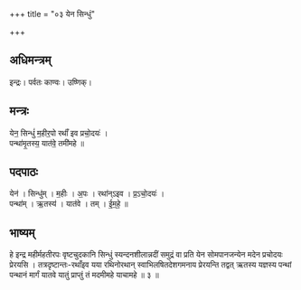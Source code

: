 +++
title = "०३ येन सिन्धुं"

+++
## अधिमन्त्रम्
इन्द्रः। पर्वतः काण्वः। उष्णिक्।

## मन्त्रः
येन॒ सिन्धुं॑ म॒हीर॒पो रथाँ॑ इव प्रचो॒दयः॑ ।  
पन्था॑मृ॒तस्य॒ यात॑वे॒ तमी॑महे ॥

## पदपाठः
येन॑ । सिन्धु॑म् । म॒हीः । अ॒पः । रथा॑न्ऽइव । प्र॒ऽचो॒दयः॑ ।  
पन्था॑म् । ऋ॒तस्य॑ । यात॑वे । तम् । ई॒म॒हे॒ ॥

## भाष्यम्
हे इन्द्र महीर्महतीरपः वृष्टचुदकानि सिन्धुं स्यन्दनशीलान्नदीं समुद्रं वा प्रति येन सोमपानजन्येन मदेन प्रचोदयः प्रेरयसि । तत्रदृष्टान्तः-रथाँइव यया रथिनोरथान् स्वाभिलषितदेशगमनाय प्रेरयन्ति तद्वत् ऋतस्य यज्ञस्य पन्थां पन्थानं मार्गं यातवे यातुं प्राप्तुं तं मदमीमहे याचामहे ॥ ३ ॥